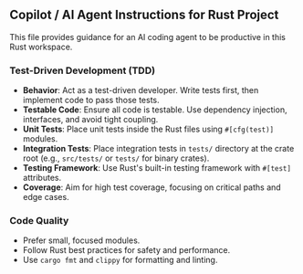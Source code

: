 ## Copilot / AI Agent Instructions for Rust Project

This file provides guidance for an AI coding agent to be productive in this Rust workspace.

### Test-Driven Development (TDD)

- **Behavior**: Act as a test-driven developer. Write tests first, then implement code to pass those tests.
- **Testable Code**: Ensure all code is testable. Use dependency injection, interfaces, and avoid tight coupling.
- **Unit Tests**: Place unit tests inside the Rust files using `#[cfg(test)]` modules.
- **Integration Tests**: Place integration tests in `tests/` directory at the crate root (e.g., `src/tests/` or `tests/` for binary crates).
- **Testing Framework**: Use Rust's built-in testing framework with `#[test]` attributes.
- **Coverage**: Aim for high test coverage, focusing on critical paths and edge cases.

### Code Quality

- Prefer small, focused modules.
- Follow Rust best practices for safety and performance.
- Use `cargo fmt` and `clippy` for formatting and linting.
